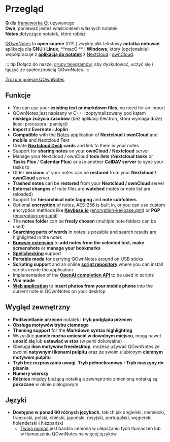 # Przegląd

<template>
<v-carousel cycle show-arrows-on-hover>
  <v-carousel-item>
    <img src="/screenshots/screenshot.png" alt="Zrzut ekranu QOwnNotes" />
    <div class="sheet">
      Edytuj swoje notatki za pomocą podświetlania znaczników, kolorowych znaczników i podfolderów
    </div>
  </v-carousel-item>
  <v-carousel-item>
    <img src="/screenshots/screenshot-minimal.png" alt="Widok minimalny" />
    <div class="sheet">
      Minimalny, domyślny interfejs. który może być dodatkowo uproszczony
    </div>
  </v-carousel-item>
  <v-carousel-item>
    <img src="/screenshots/screenshot-vertical.png" alt="Widok pionowy" />
    <div class="sheet">
      Przeglądaj swoje notatki w pionowym widoku przecen, przesuwając panele
    </div>
  </v-carousel-item>
  <v-carousel-item>
    <img src="/screenshots/screenshot-note-relations.png" alt="Note relations" />
    <div class="sheet">
      Note relations panel
    </div>
  </v-carousel-item>
  <v-carousel-item>
    <img src="/screenshots/screenshot-portable-mode.png" alt="Tryb przenośny" />
    <div class="sheet">
      Tryb przenośny dla pamięci USB
    </div>
  </v-carousel-item>
  <v-carousel-item>
    <img src="/screenshots/screenshot-1col.png" alt="Jedna kolumna" />
    <div class="sheet">
      Wszystkie panele można umieścić w dowolnym miejscu
    </div>
  </v-carousel-item>
  <v-carousel-item>
    <img src="/screenshots/screenshot-darkmode.png" alt="screenshot darkmode" />
    <div class="sheet">
      Tryb ciemny
    </div>
  </v-carousel-item>
  <v-carousel-item>
    <img src="/screenshots/screenshot-distraction-free-mode.png" alt="screenshot-distraction-free-mode" />
    <div class="sheet">
      Tryb nie przeszkadzać
    </div>
  </v-carousel-item>
  <v-carousel-item>
    <img src="/screenshots/screenshot-encrypted-note-decrypted.png" alt="Szyfrowanie notatek" />
    <div class="sheet">
      Opcjonalne szyfrowanie notatek AES (również skryptowe)
    </div>
  </v-carousel-item>
  <v-carousel-item>
    <img src="/screenshots/screenshot-encrypted-note.png" alt="Zaszyfrowana notatka" />
    <div class="sheet">
      Zaszyfrowane notatki są nadal tekstem
    </div>
  </v-carousel-item>
  <v-carousel-item>
    <img src="/screenshots/screenshot-diff.png" alt="screenshot diff" />
    <div class="sheet">
      Pokaż różnicę między nutami, gdy została zmieniona zewnętrznie
    </div>
  </v-carousel-item>
  <v-carousel-item>
    <img src="/screenshots/screenshot-export-print.png" alt="screenshot-export-print" />
    <div class="sheet">
      Uwaga eksport i drukowanie PDF
    </div>
  </v-carousel-item>
  <v-carousel-item>
    <img src="/screenshots/screenshot-freedesktop-theme.png" alt="screenshot-freedesktop-theme" />
    <div class="sheet">
      Ikony za pośrednictwem motywu Freedesktop
    </div>
  </v-carousel-item>
  <v-carousel-item>
    <img src="/screenshots/screenshot-other-workspace.png" alt="screenshot-other-workspace" />
    <div class="sheet">
      Możesz mieć różne obszary robocze
    </div>
  </v-carousel-item>
  <v-carousel-item>
    <img src="/screenshots/screenshot-qml.png" alt="screenshot-qml" />
    <div class="sheet">
      Skryptowalny
    </div>
  </v-carousel-item>
  <v-carousel-item>
    <img src="/screenshots/screenshot-russian.png" alt="screenshot-russian" />
    <div class="sheet">
      Przetłumaczone na wiele języków
    </div>
  </v-carousel-item>
  <v-carousel-item>
    <img src="/screenshots/screenshot-search-in-all-notes.png" alt="screenshot-search-in-all-notes" />
    <div class="sheet">
      Przeszukaj wszystkie notatki
    </div>
  </v-carousel-item>
  <v-carousel-item>
    <img src="/screenshots/screenshot-search-in-current-note.png" alt="screenshot-search-in-current-note" />
    <div class="sheet">
      Szukaj w bieżącej notatce
    </div>
  </v-carousel-item>
  <v-carousel-item>
    <img src="/screenshots/screenshot-settings-note-folders.png" alt="screenshot-settings-note-folders" />
    <div class="sheet">
      Możliwość korzystania z wielu folderów notatek
    </div>
  </v-carousel-item>
  <v-carousel-item>
    <img src="/screenshots/screenshot-todo.png" alt="screenshot-todo" />
    <div class="sheet">
      Zarządzaj listami rzeczy do zrobienia za pomocą CalDAV
    </div>
  </v-carousel-item>
  <v-carousel-item>
    <img src="/screenshots/screenshot-trash.png" alt="screenshot-trash" />
    <div class="sheet">
      Zarządzaj usuniętymi notatkami na serwerze Nextcloud
    </div>
  </v-carousel-item>
  <v-carousel-item>
    <img src="/screenshots/screenshot-versioning.png" alt="screenshot-versioning" />
    <div class="sheet">
      Zarządzaj wersjami notatek na serwerze Nextcloud
    </div>
  </v-carousel-item>
</v-carousel>
</template>

<v-divider />

**Q** dla [frameworka Qt](https://www.qt.io/) używanego  
**Own**, ponieważ jesteś właścicielem własnych notatek  
**Notes** dotyczące notatek, które robisz

<v-divider />

[QOwnNotes](https://www.qownnotes.org/) to **open source** (GPL) zwykły plik tekstowy **notatka notowań** aplikacja dla **GNU / Linux**, **macO ** i **Windows**, który (opcjonalnie) współpracuje z [**aplikacją do notatek**](https://github.com/nextcloud/notes) z [Nextcloud](https://nextcloud.com/) i [ownCloud](https://owncloud.org/).

::: tip
Dołącz do naszej [grupy telegramów](https://t.me/QOwnNotes), aby dyskutować, uczyć się i łączyć ze społecznością QOwnNotes.
:::

[Zrozum pojęcie QOwnNotes](concept.md)

## Funkcje
- You can use your **existing text or markdown files**, no need for an import
- QOwnNotes jest napisany w C++ i zoptymalizowany pod kątem **niskiego zużycia zasobów** (bez aplikacji Electron, która wymaga dużej ilości procesora i pamięci)
- **Import z Evernote i Joplin**
- **Compatible** with the [Notes](https://apps.nextcloud.com/apps/notes) application of **Nextcloud / ownCloud** and **mobile** and Nextcloud Text
- Create **[Nextcloud Deck](https://apps.nextcloud.com/apps/deck) cards** and link to them in your notes
- Support for **sharing notes** on your **ownCloud** / **Nextcloud** server
- Manage your Nextcloud / ownCloud **todo lists** (**Nextcloud tasks** or **Tasks Plus** / **Calendar Plus**) or use another **CalDAV server** to sync your tasks to
- Older **versions** of your notes can be **restored** from your **Nextcloud / ownCloud** server
- **Trashed notes** can be **restored** from your **Nextcloud / ownCloud** server
- **External changes** of note files are **watched** (notes or note list are reloaded)
- Support for **hierarchical note tagging** and **note subfolders**
- Optional **encryption** of notes, AES-256 is built in, or you can use custom encryption methods like **[Keybase.io](https://keybase.io/)** ([encryption-keybase.qml](https://github.com/pbek/QOwnNotes/blob/main/docs/scripting/examples/encryption-keybase.qml)) or **PGP** ([encryption-pgp.qml](https://github.com/pbek/QOwnNotes/blob/main/docs/scripting/examples/encryption-pgp.qml))
- The **notes folder** can be **freely chosen** (multiple note folders can be used)
- **Searching parts of words** in notes is possible and search results are highlighted in the notes
- [**Browser extension**](browser-extension.md) to **add notes from the selected text**, **make screenshots** or **manage your bookmarks**
- [**Spellchecking**](../editor/spellchecking.md) support
- **Portable mode** for carrying QOwnNotes around on USB sticks
- **Scripting support** and an online [**script repository**](https://github.com/qownnotes/scripts) where you can install scripts inside the application
- Implementation of the **[OpenAI completion API](https://www.qownnotes.org/blog/2024-05-17-AI-support-was-added-to-QOwnNotes.html)** to be used in scripts
- **Vim mode**
- **[Web application](web-app.md)** to **insert photos from your mobile phone** into the current note in QOwnNotes on your desktop


## Wygląd zewnętrzny
- **Podświetlanie przecen** notatek i **tryb podglądu przecen**
- **Obsługa motywów trybu ciemnego**
- **Theming support** for the **Markdown syntax highlighting**
- Wszystkie **panele można umieścić w dowolnym miejscu**, mogą nawet **unosić się** lub **ustawiać w stos** (w pełni dokowalne)
- Obsługa **ikon motywów freedesktop**, możesz używać QOwnNotes ze swoimi **natywnymi ikonami pulpitu** oraz ze swoim ulubionym **ciemnym motywem pulpitu**
- **Tryb bez rozpraszania uwagi**, **Tryb pełnoekranowy** i **Tryb maszyny do pisania**
- **Numery wierszy**
- **Różnice** między bieżącą notatką a zewnętrznie zmienioną notatką są **pokazane** w oknie dialogowym

## Języki
- **Dostępne w ponad 60 różnych językach**, takich jak angielski, niemiecki, francuski, polski, chiński, japoński, rosyjski, portugalski, węgierski, holenderski i hiszpański
  - [Twoja pomoc](../contributing/translation.md) jest bardzo ceniona w ulepszaniu tych tłumaczeń lub w tłumaczeniu QOwnNotes na więcej języków

<style>
.sheet {
  position: absolute;
  bottom: 50px;
  background-color: rgba(0,0,0, 0.5);
  color: white;
  text-align: center;
  display: flex;
  align-items:center;
  justify-content:center;
  height: 50px;
  width: 100%;
}

.v-window__next {
  right: 0;
}

@media (max-width: 500px) {
  .v-carousel {
    height: 400px!important;
  }
}

@media (max-width: 350px) {
  .v-carousel {
    height: 250px!important;
  }
}

@media (max-width: 200px) {
  .v-carousel {
    height: 150px!important;
  }
}
</style>
